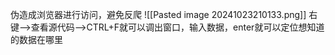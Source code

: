 伪造成浏览器进行访问，避免反爬
![[Pasted image 20241023210133.png]]
右键-->查看源代码-->CTRL+F就可以调出窗口，输入数据，enter就可以定位想知道的数据在哪里